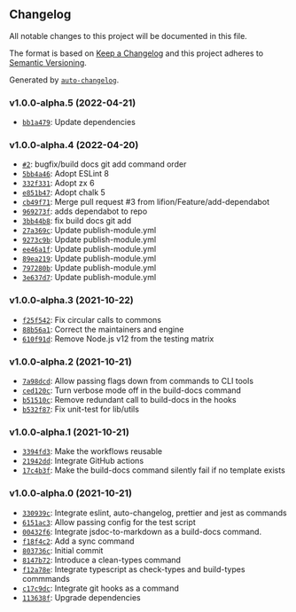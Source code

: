 ## Changelog

All notable changes to this project will be documented in this file.

The format is based on [Keep a Changelog](http://keepachangelog.com/en/1.0.0/)
and this project adheres to [Semantic Versioning](http://semver.org/spec/v2.0.0.html).

Generated by [`auto-changelog`](https://github.com/CookPete/auto-changelog).

### v1.0.0-alpha.5 (2022-04-21)

- [`bb1a479`](https://github.com/lifion/core-commons/commit/bb1a479e07f353179e8e08797dc6fa594e536056): Update dependencies

### v1.0.0-alpha.4 (2022-04-20)

- [`#2`](https://github.com/lifion/core-commons/pull/2): bugfix/build docs git add command order
- [`5bb4a46`](https://github.com/lifion/core-commons/commit/5bb4a46b56022c41fb8ce37633edc7a07c3ebdd3): Adopt ESLint 8
- [`332f331`](https://github.com/lifion/core-commons/commit/332f3310584abdf8c174a2b40997639196fe9f09): Adopt zx 6
- [`e851b47`](https://github.com/lifion/core-commons/commit/e851b47923fafcea5a1a7573847b92f706f61027): Adopt chalk 5
- [`cb49f71`](https://github.com/lifion/core-commons/commit/cb49f71186642a5f959a507bf7eb7fa1466a2d96): Merge pull request #3 from lifion/Feature/add-dependabot
- [`969273f`](https://github.com/lifion/core-commons/commit/969273f95835acd09f0afc36dd9aaab01aca8b73): adds dependabot to repo
- [`3bb44b8`](https://github.com/lifion/core-commons/commit/3bb44b817a7a6b7cca12ffd7c41362b8e1c89333): fix build docs git add
- [`27a369c`](https://github.com/lifion/core-commons/commit/27a369ca50df25d9538c1fe7a2197efa20aa60d7): Update publish-module.yml
- [`9273c9b`](https://github.com/lifion/core-commons/commit/9273c9b4fc10570a8ef75405e2a0ea764cdd0f08): Update publish-module.yml
- [`ee46a1f`](https://github.com/lifion/core-commons/commit/ee46a1f79c1aa73154655eb56128af5a0e6f6794): Update publish-module.yml
- [`89ea219`](https://github.com/lifion/core-commons/commit/89ea2197aa41a1a2f8ed626519b8e265394b1953): Update publish-module.yml
- [`797280b`](https://github.com/lifion/core-commons/commit/797280bdde08b356d0684888c1feb1ff56dedcf1): Update publish-module.yml
- [`3e637d7`](https://github.com/lifion/core-commons/commit/3e637d724bcedb6c3c410aaa495432fc13f1a8ca): Update publish-module.yml

### v1.0.0-alpha.3 (2021-10-22)

- [`f25f542`](https://github.com/lifion/core-commons/commit/f25f5421e70606e87748bcb610c05a4e7bdaa6d9): Fix circular calls to commons
- [`88b56a1`](https://github.com/lifion/core-commons/commit/88b56a1cd3eee339b45fec3fdf984f147812de37): Correct the maintainers and engine
- [`610f91d`](https://github.com/lifion/core-commons/commit/610f91d40d91ebc4ad4e629c25e12c94baf975fa): Remove Node.js v12 from the testing matrix

### v1.0.0-alpha.2 (2021-10-21)

- [`7a98dcd`](https://github.com/lifion/core-commons/commit/7a98dcd6febc177fb65b6f3ef4a52c4aeac3e150): Allow passing flags down from commands to CLI tools
- [`ced120c`](https://github.com/lifion/core-commons/commit/ced120cc0f250f8513ecc8bd51c1bfdb8dc1b72c): Turn verbose mode off in the build-docs command
- [`b51510c`](https://github.com/lifion/core-commons/commit/b51510c95f5b914b5940d54d30174a0c333f8cec): Remove redundant call to build-docs in the hooks
- [`b532f87`](https://github.com/lifion/core-commons/commit/b532f87fe617db8969caf6c9aabecadecdca2e8b): Fix unit-test for lib/utils

### v1.0.0-alpha.1 (2021-10-21)

- [`3394fd3`](https://github.com/lifion/core-commons/commit/3394fd32f9329610c882fe773d6ee5797b6330ed): Make the workflows reusable
- [`21942dd`](https://github.com/lifion/core-commons/commit/21942ddbb6e9162136f91a48d7cbdcc54e3b9dc3): Integrate GitHub actions
- [`17c4b3f`](https://github.com/lifion/core-commons/commit/17c4b3f7e0af1c5d537b828a66e8e57ef0a0d754): Make the build-docs command silently fail if no template exists

### v1.0.0-alpha.0 (2021-10-21)

- [`330939c`](https://github.com/lifion/core-commons/commit/330939c627b568f967da9729793ce89d3a55401d): Integrate eslint, auto-changelog, prettier and jest as commands
- [`6151ac3`](https://github.com/lifion/core-commons/commit/6151ac35a2ced39a7f3e6c64938bb06ac6fb0bd6): Allow passing config for the test script
- [`00432f6`](https://github.com/lifion/core-commons/commit/00432f6e6eabcd8870c100b0786929e5ae3f8f3c): Integrate jsdoc-to-markdown as a build-docs command.
- [`f18f4c2`](https://github.com/lifion/core-commons/commit/f18f4c2c9579909867e3cda8e0f507059cbc38e4): Add a sync command
- [`803736c`](https://github.com/lifion/core-commons/commit/803736c85c4afe2ae7bda50132079fb9fc0bd572): Initial commit
- [`8147b72`](https://github.com/lifion/core-commons/commit/8147b726f4da16b5bf21af763f61b7bebf6430af): Introduce a clean-types command
- [`f12a78e`](https://github.com/lifion/core-commons/commit/f12a78e8abfab68bad83441a51f064780dc97161): Integrate typescript as check-types and build-types commmands
- [`c17c9dc`](https://github.com/lifion/core-commons/commit/c17c9dc57583d79f33e2d067bf6ec8d03c80f61f): Integrate git hooks as a command
- [`113638f`](https://github.com/lifion/core-commons/commit/113638fdf12a3d946209d9067cc7035c4b5ee693): Upgrade dependencies
